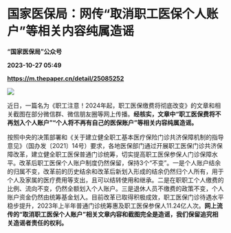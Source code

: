 # 国家医保局：网传“取消职工医保个人账户”等相关内容纯属造谣
**“国家医保局”公众号**

**2023-10-27 05:49**

**https://m.thepaper.cn/detail/25085252**

![](https://imagecloud.thepaper.cn/thepaper/image/275/892/851.jpeg)

近日，一篇名为《职工注意！2024年起，职工医保缴费将彻底改变》的文章和相关截图在部分微信群、微信朋友圈等网上传播。**经核实，文章中“职工医保费将不再划入个人账户”“个人将不再有自己的医保账户”等相关内容纯属造谣。**

按照中央的决策部署和《关于建立健全职工基本医疗保险门诊共济保障机制的指导意见》（国办发〔2021〕14号）要求，各地医保部门通过开展职工医保门诊共济保障改革，建立健全职工医保普通门诊统筹，切实提高职工医保参保人门诊保障水平。改革后职工医保个人账户制度仍然保留，保持3个“不变”。一是个人账户结余的归属不变，改革前的历史结余和改革后新划入形成的结余仍然归个人所有，用于个人及家属的医疗费用等支出，且可以结转使用和继承。二是在职职工个人缴费的比例、流向不变，仍然全额划入个人账户。三是退休人员不缴费的政策不变，个人账户资金仍然由统筹基金划入。目前改革已取得积极成效，职工医保门诊待遇水平稳步提升，2023年上半年普通门诊统筹惠及职工医保参保人11.24亿人次。**网上流传的“取消职工医保个人账户”相关文章内容和截图完全是造谣，我们保留追究相关造谣者责任的权利。**